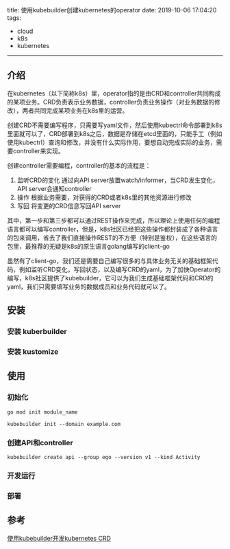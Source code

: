 title: 使用kubebuilder创建kubernetes的operator
date: 2019-10-06 17:04:20
tags: 
 - cloud
 - k8s
 - kubernetes
---
## 介绍
在kubernetes（以下简称k8s）里，operator指的是由CRD和controller共同构成的某项业务。CRD负责表示业务数据，controller负责业务操作（对业务数据的修改），两者共同完成某项业务在k8s里的运营。

创建CRD不需要编写程序，只需要写yaml文件，然后使用kubectrl命令部署到k8s里面就可以了，CRD部署到k8s之后，数据是存储在etcd里面的，只能手工（例如使用kubectrl）查询和修改，并没有什么实际作用，要想自动完成实际的业务，需要controller来实现。

创建controller需要编程，controller的基本的流程是：
 1. 监听CRD的变化
通过向API server放置watch/informer，当CRD发生变化，API server会通知controller
 2. 操作
根据业务需要，对获得的CRD或者k8s里的其他资源进行修改
 3. 写回
将变更的CRD信息写回API server

其中，第一步和第三步都可以通过REST操作来完成，所以理论上使用任何的编程语言都可以编写controller，但是，k8s社区已经把这些操作都封装成了各种语言的包来调用，省去了我们直接操作REST的不方便（特别是鉴权），在这些语言的包里，最推荐的无疑是k8s的原生语言golang编写的client-go

虽然有了client-go，我们还是需要自己编写很多的与具体业务无关的基础框架代码，例如监听CRD变化，写回状态，以及编写CRD的yaml，为了加快Operator的编写，k8s社区提供了kubebuilder，它可以为我们生成基础框架代码和CRD的yaml，我们只需要填写业务的数据成员和业务代码就可以了。

## 安装

### 安装 kuberbuilder

### 安装 kustomize

## 使用

### 初始化
```
go mod init module_name

kubebuilder init --domain example.com
```

### 创建API和controller
```
kubebuilder create api --group ego --version v1 --kind Activity
```

### 开发运行

### 部署

## 参考
[使用kubebuilder开发kubernetes CRD](https://segmentfault.com/a/1190000019892302)






